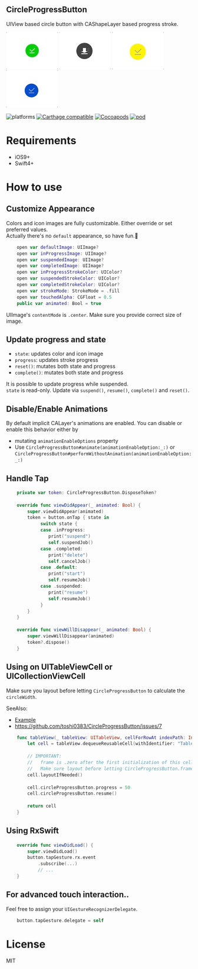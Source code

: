 CircleProgressButton
---
UIView based circle button with CAShapeLayer based progress stroke.

![](https://github.com/toshi0383/assets/blob/master/CircleProgressButton/circle-progress-button.gif)
![](https://github.com/toshi0383/assets/blob/master/CircleProgressButton/border-progress.gif)
![](https://github.com/toshi0383/assets/blob/master/CircleProgressButton/dashed-yellow-circle.gif)
![](https://github.com/toshi0383/assets/blob/master/CircleProgressButton/blue-circle-less-animations.gif)

![platforms](https://img.shields.io/badge/platforms-iOS-yellow.svg)
[![Carthage compatible](https://img.shields.io/badge/Carthage-compatible-4BC51D.svg?style=flat)](https://github.com/Carthage/Carthage)
[![Cocoapods](https://img.shields.io/badge/Cocoapods-compatible-brightgreen.svg)](https://cocoapods.org)
[![pod](https://img.shields.io/cocoapods/v/CircleProgressButton.svg?style=flat)](https://cocoapods.org/pods/CircleProgressButton)

# Requirements
- iOS9+
- Swift4+

# How to use

## Customize Appearance
Colors and icon images are fully customizable. Either override or set preferred values.  
Actually there's no `default` appearance, so have fun.👋

```swift
    open var defaultImage: UIImage?
    open var inProgressImage: UIImage?
    open var suspendedImage: UIImage?
    open var completedImage: UIImage?
    open var inProgressStrokeColor: UIColor?
    open var suspendedStrokeColor: UIColor?
    open var completedStrokeColor: UIColor?
    open var strokeMode: StrokeMode = .fill
    open var touchedAlpha: CGFloat = 0.5
    public var animated: Bool = true
```

UIImage's `contentMode` is `.center`. Make sure you provide correct size of image.

## Update progress and state
- `state`: updates color and icon image
- `progress`: updates stroke progress
- `reset()`: mutates both state and progress
- `complete()`: mutates both state and progress

It is possible to update progress while suspended.  
`state` is read-only. Update via `suspend()`, `resume()`, `complete()` and `reset()`.

## Disable/Enable Animations
By default implicit CALayer's animations are enabled.
You can disable or enable this behavior either by

- mutating `animationEnableOptions` property
- Use `CircleProgressButton#animate(animationEnableOption:_:)` or `CircleProgressButton#performWithoutAnimation(animationEnableOption:_:)`

## Handle Tap
```swift
    private var token: CircleProgressButton.DisposeToken?

    override func viewDidAppear(_ animated: Bool) {
        super.viewDidAppear(animated)
        token = button.onTap { state in
             switch state {
             case .inProgress:
                print("suspend")
                self.suspendJob()
             case .completed:
                print("delete")
                self.cancelJob()
             case .default:
                print("start")
                self.resumeJob()
             case .suspended:
                print("resume")
                self.resumeJob()
             }
        }
    }

    override func viewWillDisappear(_ animated: Bool) {
        super.viewWillDisappear(animated)
        token?.dispose()
    }
```

## Using on UITableViewCell or UICollectionViewCell
Make sure you layout before letting `CircleProgressButton` to calculate the `circleWidth`.

SeeAlso:

- [Example](Example)
- https://github.com/toshi0383/CircleProgressButton/issues/7

```swift
    func tableView(_ tableView: UITableView, cellForRowAt indexPath: IndexPath) -> UITableViewCell {
        let cell = tableView.dequeueReusableCell(withIdentifier: "TableViewCell") as! TableViewCell

        // IMPORTANT:
        //   frame is .zero after the first initialization of this cell.
        //   Make sure layout before letting CircleProgressButton.framework to calculate the `circleWidth`.
        cell.layoutIfNeeded()

        cell.circleProgressButton.progress = 50
        cell.circleProgressButton.resume()

        return cell
    }
```

## Using RxSwift
```swift
    override func viewDidLoad() {
        super.viewDidLoad()
        button.tapGesture.rx.event
            .subscribe(...)
            // ...
    }
```

## For advanced touch interaction..
Feel free to assign your `UIGestureRecognizerDelegate`.
```swift
    button.tapGesture.delegate = self
```

# License
MIT
